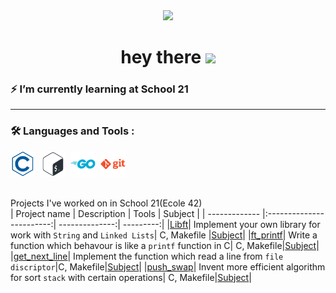 <div id="header" align="center">
  <img src="https://media.giphy.com/media/xVRRDVP6lqtNQJrzN7/giphy.gif" width="100"/>
</div>

<h1 align="center">
  hey there
  <img src="https://media.giphy.com/media/hvRJCLFzcasrR4ia7z/giphy.gif" width="30px"/>
</h1>

### ⚡ I’m currently learning at School 21

<!-- [![jaeskim's 42 stats](https://badge42.herokuapp.com/api/stats/nfarfetc)](https://github.com/JaeSeoKim/badge42) -->

---
### :hammer_and_wrench: Languages and Tools :
<div>
  <img src="https://github.com/devicons/devicon/blob/master/icons/c/c-line.svg" title="C" alt="C" width="40" height="40"/>&nbsp;
  <img src="https://github.com/devicons/devicon/blob/master/icons/bash/bash-original.svg" title="Bash" alt="Bash" width="40" height="40"/>&nbsp;
  <img src="https://github.com/devicons/devicon/blob/master/icons/go/go-original-wordmark.svg" title="Go" alt="Go" width="40" height="40"/>&nbsp;
  <img src="https://github.com/devicons/devicon/blob/master/icons/git/git-plain-wordmark.svg" title="Git" alt="Git" width="40" height="40"/>&nbsp;

</div>


<br> Projects I've worked on in School 21(Ecole 42) </br>
| Project name      | Description                | Tools   | Subject |
| ------------- |:------------------------:| --------------:| ---------:|
|[Libft](https://github.com/MKKurbandibirov/Libft)| Implement your own library for work with ```String``` and ```Linked Lists```| C, Makefile |[Subject](https://github.com/MKKurbandibirov/Libft/blob/master/Subject.pdf)|
|[ft_printf](https://github.com/MKKurbandibirov/ft_printf/tree/master)| Write a function which behavour is like a ```printf``` function in C| C, Makefile|[Subject](https://github.com/MKKurbandibirov/ft_printf/blob/master/Subject.pdf)|
|[get_next_line](https://github.com/MKKurbandibirov/get_next_line/tree/master)| Implement the function which read a line from ```file discriptor```|C, Makefile|[Subject](https://github.com/MKKurbandibirov/get_next_line/blob/master/Subject.pdf)|
|[push_swap](https://github.com/MKKurbandibirov/push_swap)| Invent more efficient algorithm for sort ```stack``` with certain operations| C, Makefile|[Subject](https://github.com/MKKurbandibirov/push_swap/blob/master/Subject.pdf)|
